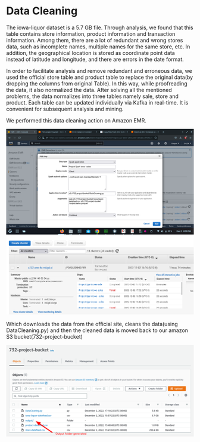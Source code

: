 # Data Cleaning

The iowa-liquor dataset is a 5.7 GB file. Through analysis, we found that this table contains store information, product information and transaction information. Among them, there are a lot of redundant and wrong stores data, such as incomplete names, multiple names for the same store, etc. In addition, the geographical location is stored as coordinate point data instead of latitude and longitude, and there are errors in the date format. 

In order to facilitate analysis and remove redundant and erroneous data, we used the official store table and product table to replace the original data(by dropping the columns from original Table). In this way, while proofreading the data, it also normalized the data. After solving all the mentioned problems, the data normalizes into three tables namely sale, store and product. Each table can be updated individually via Kafka in real-time. It is convenient for subsequent analysis and mining.

We performed this data cleaning action on Amazon EMR.

![](screenshot.png)
![](cluster_jobs.png)

Which downloads the data from the official site, cleans the data(using DataCleaning.py) and then the cleaned data is moved back to our amazon S3 bucket(732-project-bucket)


![](s3_bucket.png)

